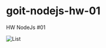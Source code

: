 # goit-nodejs-hw-01
HW NodeJs #01

![List](https://monosnap.com/file/8nhCfqXKps0rV7Kz6wDLCBYE5CT7Vu)
